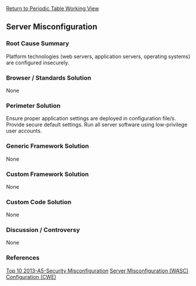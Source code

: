 [Return to Periodic Table Working
View](OWASP_Periodic_Table_of_Vulnerabilities#Periodic_Table_of_Vulnerabilities "wikilink")

## Server Misconfiguration

### Root Cause Summary

Platform technologies (web servers, application servers, operating
systems) are configured insecurely.

### Browser / Standards Solution

None

### Perimeter Solution

Ensure proper application settings are deployed in configuration file/s.
Provide secure default settings. Run all server software using
low-privilege user accounts.

### Generic Framework Solution

None

### Custom Framework Solution

None

### Custom Code Solution

None

### Discussion / Controversy

None

### References

[Top 10 2013-A5-Security
Misconfiguration](Top_10_2013-A5-Security_Misconfiguration "wikilink")
[Server Misconfiguration
(WASC)](http://projects.webappsec.org/w/page/13246959/Server%20Misconfiguration)
[Configuration (CWE)](http://cwe.mitre.org/data/definitions/16.html)